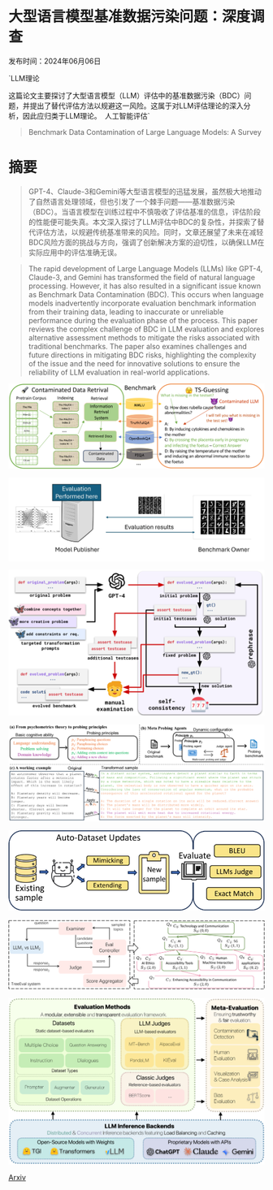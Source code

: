 # 大型语言模型基准数据污染问题：深度调查

发布时间：2024年06月06日

`LLM理论

这篇论文主要探讨了大型语言模型（LLM）评估中的基准数据污染（BDC）问题，并提出了替代评估方法以规避这一风险。这属于对LLM评估理论的深入分析，因此应归类于LLM理论。` `人工智能评估`

> Benchmark Data Contamination of Large Language Models: A Survey

# 摘要

> GPT-4、Claude-3和Gemini等大型语言模型的迅猛发展，虽然极大地推动了自然语言处理领域，但也引发了一个棘手问题——基准数据污染（BDC）。当语言模型在训练过程中不慎吸收了评估基准的信息，评估阶段的性能便可能失真。本文深入探讨了LLM评估中BDC的复杂性，并探索了替代评估方法，以规避传统基准带来的风险。同时，文章还展望了未来在减轻BDC风险方面的挑战与方向，强调了创新解决方案的迫切性，以确保LLM在实际应用中的评估准确无误。

> The rapid development of Large Language Models (LLMs) like GPT-4, Claude-3, and Gemini has transformed the field of natural language processing. However, it has also resulted in a significant issue known as Benchmark Data Contamination (BDC). This occurs when language models inadvertently incorporate evaluation benchmark information from their training data, leading to inaccurate or unreliable performance during the evaluation phase of the process. This paper reviews the complex challenge of BDC in LLM evaluation and explores alternative assessment methods to mitigate the risks associated with traditional benchmarks. The paper also examines challenges and future directions in mitigating BDC risks, highlighting the complexity of the issue and the need for innovative solutions to ensure the reliability of LLM evaluation in real-world applications.

![大型语言模型基准数据污染问题：深度调查](../../../paper_images/2406.04244/x1.png)

![大型语言模型基准数据污染问题：深度调查](../../../paper_images/2406.04244/chandran2024private.png)

![大型语言模型基准数据污染问题：深度调查](../../../paper_images/2406.04244/x2.png)

![大型语言模型基准数据污染问题：深度调查](../../../paper_images/2406.04244/x3.png)

![大型语言模型基准数据污染问题：深度调查](../../../paper_images/2406.04244/x4.png)

![大型语言模型基准数据污染问题：深度调查](../../../paper_images/2406.04244/x5.png)

![大型语言模型基准数据污染问题：深度调查](../../../paper_images/2406.04244/x6.png)

[Arxiv](https://arxiv.org/abs/2406.04244)